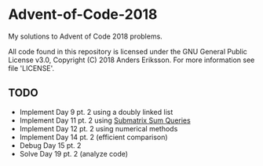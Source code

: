 # Advent-of-Code-2018
My solutions to Advent of Code 2018 problems.

All code found in this repository is licensed under the GNU General Public License v3.0, Copyright (C) 2018 Anders Eriksson. For more information see file 'LICENSE'.

## TODO
* Implement Day 9 pt. 2 using a doubly linked list
* Implement Day 11 pt. 2 using [Submatrix Sum Queries](https://www.geeksforgeeks.org/submatrix-sum-queries/)
* Implement Day 12 pt. 2 using numerical methods
* Implement Day 14 pt. 2 (efficient comparison)
* Debug Day 15 pt. 2
* Solve Day 19 pt. 2 (analyze code)
